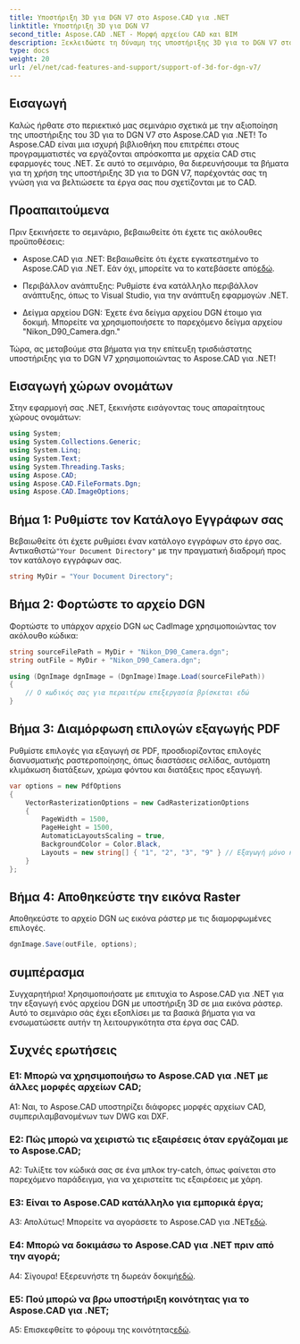 ```yaml
---
title: Υποστήριξη 3D για DGN V7 στο Aspose.CAD για .NET
linktitle: Υποστήριξη 3D για DGN V7
second_title: Aspose.CAD .NET - Μορφή αρχείου CAD και BIM
description: Ξεκλειδώστε τη δύναμη της υποστήριξης 3D για το DGN V7 στο Aspose.CAD για .NET. Ακολουθήστε το βήμα προς βήμα σεμινάριο μας.
type: docs
weight: 20
url: /el/net/cad-features-and-support/support-of-3d-for-dgn-v7/
---
```

## Εισαγωγή

Καλώς ήρθατε στο περιεκτικό μας σεμινάριο σχετικά με την αξιοποίηση της υποστήριξης του 3D για το DGN V7 στο Aspose.CAD για .NET! Το Aspose.CAD είναι μια ισχυρή βιβλιοθήκη που επιτρέπει στους προγραμματιστές να εργάζονται απρόσκοπτα με αρχεία CAD στις εφαρμογές τους .NET. Σε αυτό το σεμινάριο, θα διερευνήσουμε τα βήματα για τη χρήση της υποστήριξης 3D για το DGN V7, παρέχοντάς σας τη γνώση για να βελτιώσετε τα έργα σας που σχετίζονται με το CAD.

## Προαπαιτούμενα

Πριν ξεκινήσετε το σεμινάριο, βεβαιωθείτε ότι έχετε τις ακόλουθες προϋποθέσεις:

-  Aspose.CAD για .NET: Βεβαιωθείτε ότι έχετε εγκατεστημένο το Aspose.CAD για .NET. Εάν όχι, μπορείτε να το κατεβάσετε από[εδώ](https://releases.aspose.com/cad/net/).

- Περιβάλλον ανάπτυξης: Ρυθμίστε ένα κατάλληλο περιβάλλον ανάπτυξης, όπως το Visual Studio, για την ανάπτυξη εφαρμογών .NET.

- Δείγμα αρχείου DGN: Έχετε ένα δείγμα αρχείου DGN έτοιμο για δοκιμή. Μπορείτε να χρησιμοποιήσετε το παρεχόμενο δείγμα αρχείου "Nikon_D90_Camera.dgn."

Τώρα, ας μεταβούμε στα βήματα για την επίτευξη τρισδιάστατης υποστήριξης για το DGN V7 χρησιμοποιώντας το Aspose.CAD για .NET!

## Εισαγωγή χώρων ονομάτων

Στην εφαρμογή σας .NET, ξεκινήστε εισάγοντας τους απαραίτητους χώρους ονομάτων:

```csharp
using System;
using System.Collections.Generic;
using System.Linq;
using System.Text;
using System.Threading.Tasks;
using Aspose.CAD;
using Aspose.CAD.FileFormats.Dgn;
using Aspose.CAD.ImageOptions;
```

## Βήμα 1: Ρυθμίστε τον Κατάλογο Εγγράφων σας

 Βεβαιωθείτε ότι έχετε ρυθμίσει έναν κατάλογο εγγράφων στο έργο σας. Αντικαθιστώ`"Your Document Directory"` με την πραγματική διαδρομή προς τον κατάλογο εγγράφων σας.

```csharp
string MyDir = "Your Document Directory";
```

## Βήμα 2: Φορτώστε το αρχείο DGN

Φορτώστε το υπάρχον αρχείο DGN ως CadImage χρησιμοποιώντας τον ακόλουθο κώδικα:

```csharp
string sourceFilePath = MyDir + "Nikon_D90_Camera.dgn";
string outFile = MyDir + "Nikon_D90_Camera.dgn";

using (DgnImage dgnImage = (DgnImage)Image.Load(sourceFilePath))
{
    // Ο κωδικός σας για περαιτέρω επεξεργασία βρίσκεται εδώ
}
```

## Βήμα 3: Διαμόρφωση επιλογών εξαγωγής PDF

Ρυθμίστε επιλογές για εξαγωγή σε PDF, προσδιορίζοντας επιλογές διανυσματικής ραστεροποίησης, όπως διαστάσεις σελίδας, αυτόματη κλιμάκωση διατάξεων, χρώμα φόντου και διατάξεις προς εξαγωγή.

```csharp
var options = new PdfOptions
{
    VectorRasterizationOptions = new CadRasterizationOptions
    {
        PageWidth = 1500,
        PageHeight = 1500,
        AutomaticLayoutsScaling = true,
        BackgroundColor = Color.Black,
        Layouts = new string[] { "1", "2", "3", "9" } // Εξαγωγή μόνο καθορισμένων προβολών
    }
};
```

## Βήμα 4: Αποθηκεύστε την εικόνα Raster

Αποθηκεύστε το αρχείο DGN ως εικόνα ράστερ με τις διαμορφωμένες επιλογές.

```csharp
dgnImage.Save(outFile, options);
```

## συμπέρασμα

Συγχαρητήρια! Χρησιμοποιήσατε με επιτυχία το Aspose.CAD για .NET για την εξαγωγή ενός αρχείου DGN με υποστήριξη 3D σε μια εικόνα ράστερ. Αυτό το σεμινάριο σάς έχει εξοπλίσει με τα βασικά βήματα για να ενσωματώσετε αυτήν τη λειτουργικότητα στα έργα σας CAD.

## Συχνές ερωτήσεις

### Ε1: Μπορώ να χρησιμοποιήσω το Aspose.CAD για .NET με άλλες μορφές αρχείων CAD;

A1: Ναι, το Aspose.CAD υποστηρίζει διάφορες μορφές αρχείων CAD, συμπεριλαμβανομένων των DWG και DXF.

### Ε2: Πώς μπορώ να χειριστώ τις εξαιρέσεις όταν εργάζομαι με το Aspose.CAD;

A2: Τυλίξτε τον κώδικά σας σε ένα μπλοκ try-catch, όπως φαίνεται στο παρεχόμενο παράδειγμα, για να χειριστείτε τις εξαιρέσεις με χάρη.

### Ε3: Είναι το Aspose.CAD κατάλληλο για εμπορικά έργα;

 Α3: Απολύτως! Μπορείτε να αγοράσετε το Aspose.CAD για .NET[εδώ](https://purchase.aspose.com/buy).

### Ε4: Μπορώ να δοκιμάσω το Aspose.CAD για .NET πριν από την αγορά;

Α4: Σίγουρα! Εξερευνήστε τη δωρεάν δοκιμή[εδώ](https://releases.aspose.com/).

### Ε5: Πού μπορώ να βρω υποστήριξη κοινότητας για το Aspose.CAD για .NET;

 A5: Επισκεφθείτε το φόρουμ της κοινότητας[εδώ](https://forum.aspose.com/c/cad/19).
